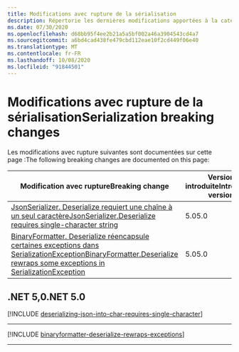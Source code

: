 ```yaml
---
title: Modifications avec rupture de la sérialisation
description: Répertorie les dernières modifications apportées à la catégorie de sérialisation dans .NET Core et .NET 5,0 et versions ultérieures.
ms.date: 07/30/2020
ms.openlocfilehash: d68bb95f4ee2b21a5a5bf002a46a3904543cd4a7
ms.sourcegitcommit: a6bd4cad438fe479cbd112eae10f2cd449f06e40
ms.translationtype: MT
ms.contentlocale: fr-FR
ms.lasthandoff: 10/08/2020
ms.locfileid: "91844501"
---
```

# <a name="serialization-breaking-changes"></a><span data-ttu-id="f3f63-103">Modifications avec rupture de la sérialisation</span><span class="sxs-lookup"><span data-stu-id="f3f63-103">Serialization breaking changes</span></span>

<span data-ttu-id="f3f63-104">Les modifications avec rupture suivantes sont documentées sur cette page :</span><span class="sxs-lookup"><span data-stu-id="f3f63-104">The following breaking changes are documented on this page:</span></span>

| <span data-ttu-id="f3f63-105">Modification avec rupture</span><span class="sxs-lookup"><span data-stu-id="f3f63-105">Breaking change</span></span> | <span data-ttu-id="f3f63-106">Version introduite</span><span class="sxs-lookup"><span data-stu-id="f3f63-106">Introduced version</span></span> |
| - | - |
| [<span data-ttu-id="f3f63-107">JsonSerializer. Deserialize requiert une chaîne à un seul caractère</span><span class="sxs-lookup"><span data-stu-id="f3f63-107">JsonSerializer.Deserialize requires single-character string</span></span>](#jsonserializerdeserialize-requires-single-character-string) | <span data-ttu-id="f3f63-108">5.0</span><span class="sxs-lookup"><span data-stu-id="f3f63-108">5.0</span></span> |
| [<span data-ttu-id="f3f63-109">BinaryFormatter. Deserialize réencapsule certaines exceptions dans SerializationException</span><span class="sxs-lookup"><span data-stu-id="f3f63-109">BinaryFormatter.Deserialize rewraps some exceptions in SerializationException</span></span>](#binaryformatterdeserialize-rewraps-some-exceptions-in-serializationexception) | <span data-ttu-id="f3f63-110">5.0</span><span class="sxs-lookup"><span data-stu-id="f3f63-110">5.0</span></span> |

## <a name="net-50"></a><span data-ttu-id="f3f63-111">.NET 5,0</span><span class="sxs-lookup"><span data-stu-id="f3f63-111">.NET 5.0</span></span>

[!INCLUDE [deserializing-json-into-char-requires-single-character](../../../includes/core-changes/serialization/5.0/deserializing-json-into-char-requires-single-character.md)]

***

[!INCLUDE [binaryformatter-deserialize-rewraps-exceptions](../../../includes/core-changes/serialization/5.0/binaryformatter-deserialize-rewraps-exceptions.md)]

***
